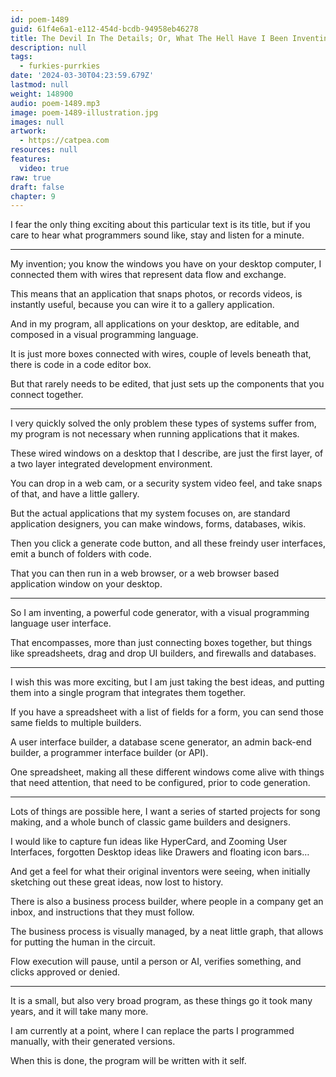 ```yaml
---
id: poem-1489
guid: 61f4e6a1-e112-454d-bcdb-94958eb46278
title: The Devil In The Details; Or, What The Hell Have I Been Inventing Anyways?
description: null
tags:
  - furkies-purrkies
date: '2024-03-30T04:23:59.679Z'
lastmod: null
weight: 148900
audio: poem-1489.mp3
image: poem-1489-illustration.jpg
images: null
artwork:
  - https://catpea.com
resources: null
features:
  video: true
raw: true
draft: false
chapter: 9
---
```


I fear the only thing exciting about this particular text is its title,
but if you care to hear what programmers sound like, stay and listen for a minute.

---

My invention; you know the windows you have on your desktop computer,
I connected them with wires that represent data flow and exchange.

This means that an application that snaps photos, or records videos,
is instantly useful, because you can wire it to a gallery application.

And in my program, all applications on your desktop,
are editable, and composed in a visual programming language.

It is just more boxes connected with wires,
couple of levels beneath that, there is code in a code editor box.

But that rarely needs to be edited,
that just sets up the components that you connect together.

---

I very quickly solved the only problem these types of systems suffer from,
my program is not necessary when running applications that it makes.

These wired windows on a desktop that I describe,
are just the first layer, of a two layer integrated development environment.

You can drop in a web cam, or a security system video feel,
and take snaps of that, and have a little gallery.

But the actual applications that my system focuses on,
are standard application designers, you can make windows, forms, databases, wikis.

Then you click a generate code button,
and all these freindy user interfaces, emit a bunch of folders with code.

That you can then run in a web browser,
or a web browser based application window on your desktop.

---

So I am inventing, a powerful code generator,
with a visual programming language user interface.

That encompasses, more than just connecting boxes together,
but things like spreadsheets, drag and drop UI builders, and firewalls and databases.

---

I wish this was more exciting, but I am just taking the best ideas,
and putting them into a single program that integrates them together.

If you have a spreadsheet with a list of fields for a form,
you can send those same fields to multiple builders.

A user interface builder, a database scene generator, an admin back-end builder,
a programmer interface builder (or API).

One spreadsheet,  making all these different windows come alive with things that need attention,
that need to be configured, prior to code generation.

---

Lots of things are possible here, I want a series of started projects for song making,
and a whole bunch of classic game builders and designers.

I would like to capture fun ideas like HyperCard, and Zooming User Interfaces,
forgotten Desktop ideas like Drawers and floating icon bars…

And get a feel for what their original inventors were seeing,
when initially sketching out these great ideas, now lost to history.

There is also a business process builder, where people in a company get an inbox,
and instructions that they must follow.

The business process is visually managed, by a neat little graph,
that allows for putting the human in the circuit.

Flow execution will pause, until a person or AI, verifies something,
and clicks approved or denied.

---

It is a small, but also very broad program,
as these things go it took many years, and it will take many more.

I am currently at a point, where I can replace the parts I programmed manually,
with their generated versions.

When this is done,
the program will be written with it self.
